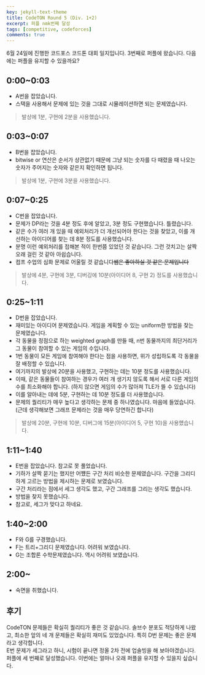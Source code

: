 ```yaml
---
key: jekyll-text-theme
title: CodeTON Round 5 (Div. 1+2)
excerpt: 퍼플 nmk번째 달성
tags: [competitive, codeforces]
comments: true
---
```

6월 24일에 진행한 코드포스 코드톤 대회 일지입니다. 3번째로 퍼플에 왔습니다. 다음에는 퍼플을 유지할 수 있을까요?
## 0:00~0:03
- A번을 잡았습니다. 
- 스택을 사용해서 문제에 있는 것을 그대로 시뮬레이션하면 되는 문제였습니다.
> 발상에 1분, 구현에 2분을 사용했습니다.

## 0:03~0:07
- B번을 잡았습니다.
- bitwise or 연산은 순서가 상관없기 때문에 그냥 되는 숫자를 다 때렸을 때 나오는 숫자가 주어지는 숫자와 같은지 확인하면 됩니다.
> 발상에 1분, 구현에 3분을 사용했습니다.

## 0:07~0:25
- C번을 잡았습니다.
- 문제가 DP라는 것을 4분 정도 후에 알았고, 3분 정도 구현했습니다. 틀렸습니다.
- 같은 수가 여러 개 있을 때 예외처리가 더 개선되어야 한다는 것을 찾았고, 이를 개선하는 아이디어를 찾는 데 8분 정도를 사용했습니다.
- 분명 이런 예외처리를 접해본 적이 한번쯤 있었던 것 같습니다. 그런 것치고는 살짝 오래 걸린 것 같아 아쉽습니다.
- 컴프 수업의 심화 문제로 어울릴 것 같습니다~~쌤은 좋아하실 것 같은 문제입니다~~
> 발상에 4분, 구현에 3분, 디버깅에 10분(아이디어 8, 구현 2) 정도를 사용했습니다.

## 0:25~1:11
- D번을 잡았습니다.
- 재미있는 아이디어 문제였습니다. 게임을 계획할 수 있는 uniform한 방법을 찾는 문제였습니다.
- 각 동물을 정점으로 하는 weighted graph를 만들 때, n번 동물까지의 최단거리가 그 동물이 참여할 수 있는 게임의 수입니다.
- 1번 동물이 모든 게임에 참여해야 한다는 점을 사용하면, 위가 성립하도록 각 동물을 잘 배정할 수 있습니다.
- 여기까지의 발상에 20분을 사용했고, 구현하는 데는 10분 정도를 사용했습니다.
- 이때, 같은 동물들이 참여하는 경우가 여러 개 생기지 않도록 해서 서로 다른 게임의 수를 최소화해야 합니다. (하지 않으면 게임의 수가 많아져 TLE가 뜰 수 있습니다)
- 이를 알아내는 데에 5분, 구현하는 데 10분 정도를 더 사용했습니다.
- 문제의 퀄리티가 매우 높다고 생각하는 문제 중 하나였습니다. 마음에 들었습니다. (근데 생각해보면 그래프 문제라는 것을 매우 당연하긴 합니다)
> 발상에 20분, 구현에 10분, 디버그에 15분(아이디어 5, 구현 10)을 사용헀습니다.

## 1:11~1:40
- E번을 잡았습니다. 참고로 못 풀었습니다.
- 기하가 살짝 묻기는 했지만 어쩄든 구간 처리 비슷한 문제였습니다. 구간을 그리디하게 고르는 방법을 제시하는 문제로 보였습니다.
- 구간 처리라는 점에서 세그 생각도 했고, 구간 그래프를 그리는 생각도 했습니다.
- 방법을 찾지 못했습니다.
- 참고로, 세그가 맞다고 하네요.

## 1:40~2:00
- F와 G를 구경했습니다.
- F는 트리+그리디 문제였습니다. 어려워 보였습니다.
- G는 조합론 수학문제였습니다. 역시 어려워 보였습니다.

## 2:00~
- 숙면을 취했습니다.

## 후기
CodeTON 문제들은 확실히 퀄리티가 좋은 것 같습니다. 솔브수 분포도 적당하게 나왔고, 최소한 앞의 네 개 문제들은 확실히 재미도 있었습니다. 특히 D번 문제는 좋은 문제라고 생각합니다.\
E번 문제가 세그라고 하니, 시험이 끝나면 정올 2차 전에 업솔빙을 해 보아야겠습니다.\
퍼플에 세 번쨰로 달성했습니다. 이번에는 얼마나 오래 퍼플을 유지할 수 있을지 싶습니다.
